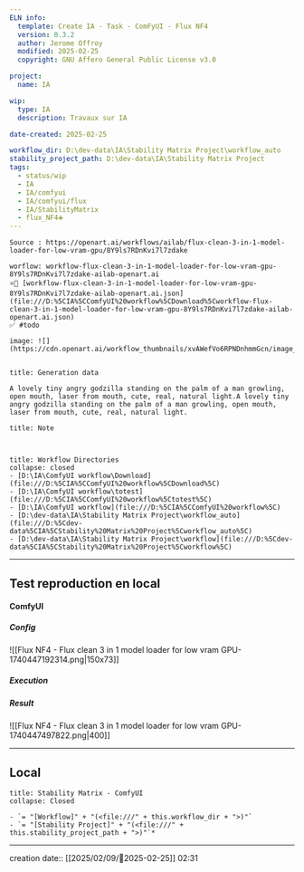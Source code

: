 ```yaml
---
ELN info:
  template: Create IA - Task - ComFyUI - Flux NF4
  version: 0.3.2
  author: Jerome Offroy
  modified: 2025-02-25
  copyright: GNU Affero General Public License v3.0

project:
  name: IA

wip:
  type: IA
  description: Travaux sur IA

date-created: 2025-02-25

workflow_dir: D:\dev-data\IA\Stability Matrix Project\workflow_auto
stability_project_path: D:\dev-data\IA\Stability Matrix Project
tags:
  - status/wip
  - IA
  - IA/comfyui
  - IA/comfyui/flux
  - IA/StabilityMatrix
  - flux_NF4➕
---
```

```ad-tip
Source : https://openart.ai/workflows/ailab/flux-clean-3-in-1-model-loader-for-low-vram-gpu/8Y9ls7RDnKvi7l7zdake

worflow: workflow-flux-clean-3-in-1-model-loader-for-low-vram-gpu-8Y9ls7RDnKvi7l7zdake-ailab-openart.ai
⭐🚧 [workflow-flux-clean-3-in-1-model-loader-for-low-vram-gpu-8Y9ls7RDnKvi7l7zdake-ailab-openart.ai.json](file:///D:%5CIA%5CComfyUI%20workflow%5CDownload%5Cworkflow-flux-clean-3-in-1-model-loader-for-low-vram-gpu-8Y9ls7RDnKvi7l7zdake-ailab-openart.ai.json)
✅ #todo

image: ![](https://cdn.openart.ai/workflow_thumbnails/xvAWefVo6RPNDnhmmGcn/image_gLQ6rQB6_1724106516081_raw.jpg)


```

````ad-quote
title: Generation data

A lovely tiny angry godzilla standing on the palm of a man growling, open mouth, laser from mouth, cute, real, natural light.A lovely tiny angry godzilla standing on the palm of a man growling, open mouth, laser from mouth, cute, real, natural light.

````

```ad-note
title: Note



```
```ad-info
title: Workflow Directories
collapse: closed
- [D:\IA\ComfyUI workflow\Download](file:///D:%5CIA%5CComfyUI%20workflow%5CDownload%5C)
- [D:\IA\ComfyUI workflow\totest](file:///D:%5CIA%5CComfyUI%20workflow%5Ctotest%5C)
- [D:\IA\ComfyUI workflow](file:///D:%5CIA%5CComfyUI%20workflow%5C)
- [D:\dev-data\IA\Stability Matrix Project\workflow_auto](file:///D:%5Cdev-data%5CIA%5CStability%20Matrix%20Project%5Cworkflow_auto%5C)
- [D:\dev-data\IA\Stability Matrix Project\workflow](file:///D:%5Cdev-data%5CIA%5CStability%20Matrix%20Project%5Cworkflow%5C)
```


---

## Test reproduction en local


#### ComfyUI
##### Config
![[Flux NF4 - Flux clean 3 in 1 model loader for low vram GPU-1740447192314.png|150x73]]
##### Execution

##### Result
![[Flux NF4 - Flux clean 3 in 1 model loader for low vram GPU-1740447497822.png|400]]

---
## Local

```ad-tip
title: Stability Matrix - ComfyUI
collapse: Closed

- `= "[Workflow]" + "(<file:///" + this.workflow_dir + ">)"`
- `= "[Stability Project]" + "(<file:///" + this.stability_project_path + ">)"`*
```

---
creation date:: [[2025/02/09/📒2025-02-25]]  02:31

